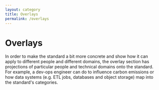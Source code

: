 ```yaml
---
layout: category
title: Overlays
permalink: /overlays
---
```


# Overlays 

In order to make the standard a bit more concrete and show how it can apply to different people and different domains, the overlay section has projections of particular people and technical domains onto the standard. For example, a dev-ops engineer can do to influence carbon emissions or how data systems (e.g. ETL jobs, databases and object storage) map into the standard's categories. 
